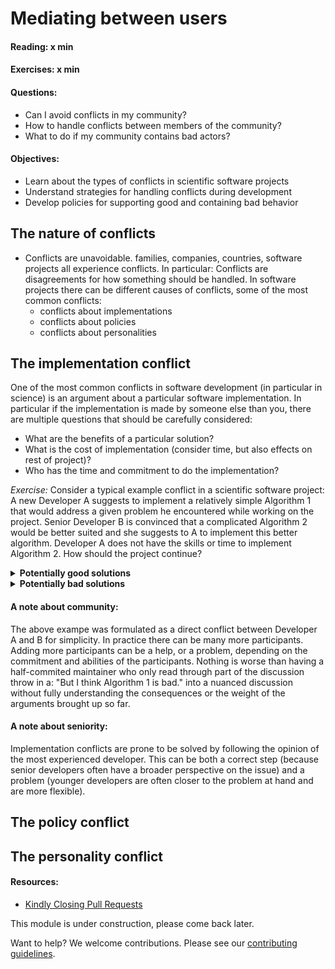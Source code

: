 # Mediating between users

#### Reading: x min
#### Exercises: x min
#### Questions:
- Can I avoid conflicts in my community? 
- How to handle conflicts between members of the community?
- What to do if my community contains bad actors?

#### Objectives:
- Learn about the types of conflicts in scientific software projects
- Understand strategies for handling conflicts during development
- Develop policies for supporting good and containing bad behavior

## The nature of conflicts

- Conflicts are unavoidable. families, companies, countries, software projects all experience conflicts. In particular: Conflicts are disagreements for how something should be handled. In software projects there can be different causes of conflicts, some of the most common conflicts:
  - conflicts about implementations
  - conflicts about policies
  - conflicts about personalities

## The implementation conflict

One of the most common conflicts in software development (in particular in science) is an argument about a particular software implementation. In particular if the implementation is made by someone else than you, there are multiple questions that should be carefully considered:
  - What are the benefits of a particular solution?
  - What is the cost of implementation (consider time, but also effects on rest of project)?
  - Who has the time and commitment to do the implementation?

*Exercise:* Consider a typical example conflict in a scientific software project: A new Developer A suggests to implement a relatively simple Algorithm 1 that would address a given problem he encountered while working on the project. Senior Developer B is convinced that a complicated Algorithm 2 would be better suited and she suggests to A to implement this better algorithm. Developer A does not have the skills or time to implement Algorithm 2. How should the project continue?

<details><summary><b>Potentially good solutions</b></summary>
<ul> 
<li>Go the easy route and let Developer A develop Algorithm 1 and include it in
the project (optionally replacing it by Algorithm 2 from Developer B later).
While not ideal (e.g. in terms of performance, elegance, or code structure) it
solves the immediate problem, improves the project, and lets Developer A feel
useful. Of course if the structure of the algorithm is the problem it creates a
maintenance burden for the maintainers of the project that needs to be handled
by either Developer A (who developed the algorithm) or Developer B (who is
responsible for merging it).</li>
<li>If Developer B has the time and commitment to either implement Algorithm 2
herself, or to sufficiently help Developer A to implement Algorithm 2 then
going for Algorithm 2 is a better long-term solution than the previous one
(given the benefits outweigh the cost of implement Algorithm 1).</li>
<li>The maintainers agree that Algorithm 1 should not be merged into the
project, and offer Developer A to either implement Algorithm 2 with their help,
or to keep Algorithm 1 as an outside plugin (TODO ref). If done kindly and in
accordance with the policies of the project in this case it is Developer A's
responsibility to accept this decision. Not all additions to a project can be
merged (see <a href="https://github.blog/2016-03-15-kindly-closing-pull-requests/">Kindly Closing Pull
Requests</a>).</li>
</ul> 
</details>

<details><summary><b>Potentially bad solutions</b></summary>
<ul> 
<li>Algorithm 1 gets merged without sufficient discussion (e.g. by careless
Developer C). Potential problems are that Developer B feels that her opinion
was ignored, and there might a maintenance burden on the project for this
algorithms.</li>
<li>Algorithm 1 gets rejected without sufficient discussion or the offer of
alternatives. Developar A feels that his commitment and offer to help was not
appreciated and feels less likely to contribute again.</li>
<li>Developer B rejects Algorithm 1 and insists on Algorithm 2, but does not
have the commitment or time to develop it herself, or help Developer A
sufficiently to implement it. This is one of the most common and dangerous
cases! It can easily lead to a situation where neither Algorithm 1 nor
Algorithm 2 makes it into the project **and** Developer A feels like his
commitment was wasted. While Developer A has the responsibility to respect
comments and make reasonable changes due to comments from Developer B he has no
responsibility to rewrite the whole code. Therefore if Developer B insists on
Algorithm 2 she has to make clear how much help Developer A can expect from
her. Then Developer A has to respect that decision and assess for himself if he
is able and willing to rewrite the algorithm.</li>
</ul> 
</details>

#### A note about community: 
The above exampe was formulated as a direct conflict between Developer A and B for simplicity. In practice there can be many more participants. Adding more participants can be a help, or a problem, depending on the commitment and abilities of the participants. Nothing is worse than having a half-commited maintainer who only read through part of the discussion throw in a: "But I think Algorithm 1 is bad." into a nuanced discussion without fully understanding the consequences or the weight of the arguments brought up so far.

#### A note about seniority:
Implementation conflicts are prone to be solved by following the opinion of the most experienced developer. This can be both a correct step (because senior developers often have a broader perspective on the issue) and a problem (younger developers are often closer to the problem at hand and are more flexible). 

## The policy conflict



## The personality conflict


#### Resources:

- [Kindly Closing Pull Requests](https://github.blog/2016-03-15-kindly-closing-pull-requests/)

This module is under construction, please come back later.

Want to help? We welcome contributions. Please see our [contributing guidelines](https://github.com/gassmoeller/BSSC/blob/master/CONTRIBUTING.md#contributing-to-bssc).

